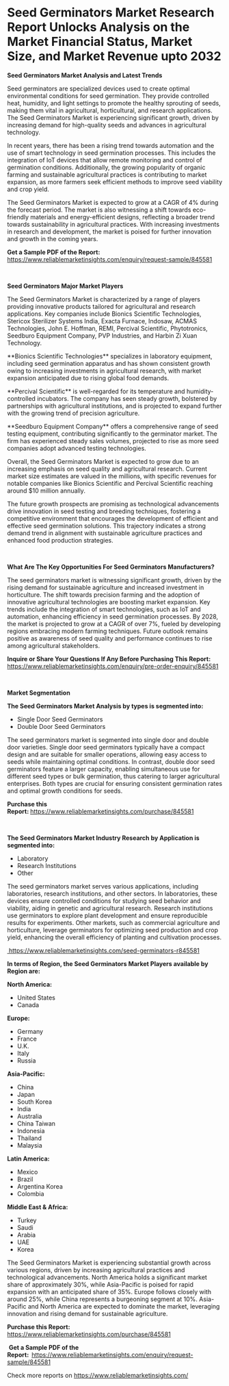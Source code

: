 <p><h1>Seed Germinators Market Research Report Unlocks Analysis on the Market Financial Status, Market Size, and Market Revenue upto 2032</h1></p><p><strong>Seed Germinators Market Analysis and Latest Trends</strong></p>
<p><p>Seed germinators are specialized devices used to create optimal environmental conditions for seed germination. They provide controlled heat, humidity, and light settings to promote the healthy sprouting of seeds, making them vital in agricultural, horticultural, and research applications. The Seed Germinators Market is experiencing significant growth, driven by increasing demand for high-quality seeds and advances in agricultural technology. </p><p>In recent years, there has been a rising trend towards automation and the use of smart technology in seed germination processes. This includes the integration of IoT devices that allow remote monitoring and control of germination conditions. Additionally, the growing popularity of organic farming and sustainable agricultural practices is contributing to market expansion, as more farmers seek efficient methods to improve seed viability and crop yield.</p><p>The Seed Germinators Market is expected to grow at a CAGR of 4% during the forecast period. The market is also witnessing a shift towards eco-friendly materials and energy-efficient designs, reflecting a broader trend towards sustainability in agricultural practices. With increasing investments in research and development, the market is poised for further innovation and growth in the coming years.</p></p>
<p><strong>Get a Sample PDF of the Report:&nbsp;</strong> <a href="https://www.reliablemarketinsights.com/enquiry/request-sample/845581?utm_campaign=3584&utm_medium=2&utm_source=Github&utm_content=ia&utm_term=09042025&utm_id=seed-germinators">https://www.reliablemarketinsights.com/enquiry/request-sample/845581</a></p>
<p>&nbsp;</p>
<p><strong>Seed Germinators Major Market Players</strong></p>
<p><p>The Seed Germinators Market is characterized by a range of players providing innovative products tailored for agricultural and research applications. Key companies include Bionics Scientific Technologies, Stericox Sterilizer Systems India, Exacta Furnace, Indosaw, ACMAS Technologies, John E. Hoffman, REMI, Percival Scientific, Phytotronics, Seedburo Equipment Company, PVP Industries, and Harbin Zi Xuan Technology. </p><p>**Bionics Scientific Technologies** specializes in laboratory equipment, including seed germination apparatus and has shown consistent growth owing to increasing investments in agricultural research, with market expansion anticipated due to rising global food demands.</p><p>**Percival Scientific** is well-regarded for its temperature and humidity-controlled incubators. The company has seen steady growth, bolstered by partnerships with agricultural institutions, and is projected to expand further with the growing trend of precision agriculture.</p><p>**Seedburo Equipment Company** offers a comprehensive range of seed testing equipment, contributing significantly to the germinator market. The firm has experienced steady sales volumes, projected to rise as more seed companies adopt advanced testing technologies.</p><p>Overall, the Seed Germinators Market is expected to grow due to an increasing emphasis on seed quality and agricultural research. Current market size estimates are valued in the millions, with specific revenues for notable companies like Bionics Scientific and Percival Scientific reaching around $10 million annually. </p><p>The future growth prospects are promising as technological advancements drive innovation in seed testing and breeding techniques, fostering a competitive environment that encourages the development of efficient and effective seed germination solutions. This trajectory indicates a strong demand trend in alignment with sustainable agriculture practices and enhanced food production strategies.</p></p>
<p>&nbsp;</p>
<p><strong>What Are The Key Opportunities For Seed Germinators Manufacturers?</strong></p>
<p><p>The seed germinators market is witnessing significant growth, driven by the rising demand for sustainable agriculture and increased investment in horticulture. The shift towards precision farming and the adoption of innovative agricultural technologies are boosting market expansion. Key trends include the integration of smart technologies, such as IoT and automation, enhancing efficiency in seed germination processes. By 2028, the market is projected to grow at a CAGR of over 7%, fueled by developing regions embracing modern farming techniques. Future outlook remains positive as awareness of seed quality and performance continues to rise among agricultural stakeholders.</p></p>
<p><strong>Inquire or Share Your Questions If Any Before Purchasing This Report:</strong> <a href="https://www.reliablemarketinsights.com/enquiry/pre-order-enquiry/845581?utm_campaign=3584&utm_medium=2&utm_source=Github&utm_content=ia&utm_term=09042025&utm_id=seed-germinators">https://www.reliablemarketinsights.com/enquiry/pre-order-enquiry/845581</a></p>
<p>&nbsp;</p>
<p><strong>Market Segmentation</strong></p>
<p><strong>The Seed Germinators Market Analysis by types is segmented into:</strong></p>
<p><ul><li>Single Door Seed Germinators</li><li>Double Door Seed Germinators</li></ul></p>
<p><p>The seed germinators market is segmented into single door and double door varieties. Single door seed germinators typically have a compact design and are suitable for smaller operations, allowing easy access to seeds while maintaining optimal conditions. In contrast, double door seed germinators feature a larger capacity, enabling simultaneous use for different seed types or bulk germination, thus catering to larger agricultural enterprises. Both types are crucial for ensuring consistent germination rates and optimal growth conditions for seeds.</p></p>
<p><strong>Purchase this Report:&nbsp;</strong><a href="https://www.reliablemarketinsights.com/purchase/845581?utm_campaign=3584&utm_medium=2&utm_source=Github&utm_content=ia&utm_term=09042025&utm_id=seed-germinators">https://www.reliablemarketinsights.com/purchase/845581</a></p>
<p>&nbsp;</p>
<p><strong>The Seed Germinators Market Industry Research by Application is segmented into:</strong></p>
<p><ul><li>Laboratory</li><li>Research Institutions</li><li>Other</li></ul></p>
<p><p>The seed germinators market serves various applications, including laboratories, research institutions, and other sectors. In laboratories, these devices ensure controlled conditions for studying seed behavior and viability, aiding in genetic and agricultural research. Research institutions use germinators to explore plant development and ensure reproducible results for experiments. Other markets, such as commercial agriculture and horticulture, leverage germinators for optimizing seed production and crop yield, enhancing the overall efficiency of planting and cultivation processes.</p></p>
<p><a href="https://www.reliablemarketinsights.com/seed-germinators-r845581?utm_campaign=3584&utm_medium=2&utm_source=Github&utm_content=ia&utm_term=09042025&utm_id=seed-germinators">&nbsp;https://www.reliablemarketinsights.com/seed-germinators-r845581</a></p>
<p><strong>In terms of Region, the Seed Germinators Market Players available by Region are:</strong></p>
<p>
    <p> <strong> North America: </strong>
        <ul>
            <li>United States</li>
            <li>Canada</li>
        </ul>
        </p> 
    <p> <strong> Europe: </strong>
        <ul>
            <li>Germany</li>
            <li>France</li>
            <li>U.K.</li>
            <li>Italy</li>
            <li>Russia</li>
        </ul>
        </p> 
    <p> <strong> Asia-Pacific: </strong>
        <ul>
            <li>China</li>
            <li>Japan</li>
            <li>South Korea</li>
            <li>India</li>
            <li>Australia</li>
            <li>China Taiwan</li>
            <li>Indonesia</li>
            <li>Thailand</li>
            <li>Malaysia</li>
        </ul>
        </p> 
    <p> <strong> Latin America: </strong>
        <ul>
            <li>Mexico</li>
            <li>Brazil</li>
            <li>Argentina Korea</li>
            <li>Colombia</li>
        </ul>
        </p> 
    <p> <strong> Middle East & Africa: </strong>
        <ul>
            <li>Turkey</li>
            <li>Saudi</li>
            <li>Arabia</li>
            <li>UAE</li>
            <li>Korea</li>
        </ul>
    </p>
    </p>
<p><p>The Seed Germinators Market is experiencing substantial growth across various regions, driven by increasing agricultural practices and technological advancements. North America holds a significant market share of approximately 30%, while Asia-Pacific is poised for rapid expansion with an anticipated share of 35%. Europe follows closely with around 25%, while China represents a burgeoning segment at 10%. Asia-Pacific and North America are expected to dominate the market, leveraging innovation and rising demand for sustainable agriculture.</p></p>
<p><strong>Purchase this Report: </strong><a href="https://www.reliablemarketinsights.com/purchase/845581?utm_campaign=3584&utm_medium=2&utm_source=Github&utm_content=ia&utm_term=09042025&utm_id=seed-germinators">https://www.reliablemarketinsights.com/purchase/845581</a></p>
<p>&nbsp;<strong>Get a Sample PDF of the Report:&nbsp;&nbsp;</strong><a href="https://www.reliablemarketinsights.com/enquiry/request-sample/845581?utm_campaign=3584&utm_medium=2&utm_source=Github&utm_content=ia&utm_term=09042025&utm_id=seed-germinators">https://www.reliablemarketinsights.com/enquiry/request-sample/845581</a></p>
<p><strong></strong></p>
<p>Check more reports on <a href="https://www.reliablemarketinsights.com/?utm_campaign=3584&utm_medium=2&utm_source=Github&utm_content=ia&utm_term=09042025&utm_id=seed-germinators">https://www.reliablemarketinsights.com/</a></p>